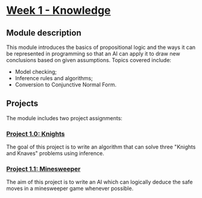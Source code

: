 # [Week 1 - Knowledge](https://cs50.harvard.edu/ai/2020/weeks/1/)

## Module description

This module introduces the basics of propositional logic and the ways it can be represented in programming so that an AI can apply it to draw new conclusions based on given assumptions. Topics covered include:

- Model checking;
- Inference rules and algorithms;
- Conversion to Conjunctive Normal Form.

## Projects

The module includes two project assignments:

### [Project 1.0: Knights](https://cs50.harvard.edu/ai/2020/projects/1/knights/)

The goal of this project is to write an algorithm that can solve three "Knights and Knaves" problems using inference.

### [Project 1.1: Minesweeper](https://cs50.harvard.edu/ai/2020/projects/1/minesweeper/)

The aim of this project is to write an AI which can logically deduce the safe moves in a minesweeper game whenever possible.
